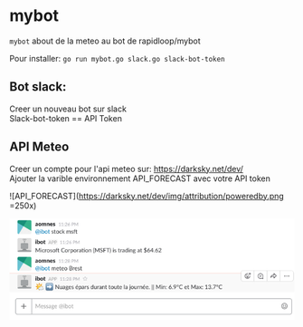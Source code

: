 
# mybot

`mybot` about de la meteo au bot de rapidloop/mybot

Pour installer:
`go run mybot.go slack.go slack-bot-token`

## Bot slack:
 Creer un nouveau bot sur slack<br/>
 Slack-bot-token == API Token<br/>

## API Meteo
Creer un compte pour l'api meteo sur: https://darksky.net/dev/<br/>
Ajouter la varible environnement API_FORECAST avec votre API token<br/>

![API_FORECAST](https://darksky.net/dev/img/attribution/poweredby.png =250x)<br/>

![EXAMPLE](https://github.com/aomnes/mybot/blob/master/Image/Image_bit.png)<br/>
